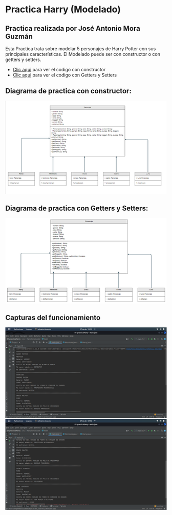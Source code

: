 # Practica Harry (Modelado)
## Practica realizada por José Antonio Mora Guzmán 
Esta Practica trata sobre modelar 5 personajes de Harry Potter con sus principales características. El Modelado puede ser con constructor o con getters y setters.<br>
* [Clic aqui](https://github.com/JAntonioMoraG/Backend-Java/tree/main/Practicas-POO/01-practicaHarry/src/HarryConstructor) para ver el codigo con constructor <br>
* [Clic aqui](https://github.com/JAntonioMoraG/Backend-Java/tree/main/Practicas-POO/01-practicaHarry/src/HarryGetSet) para ver el codigo con Getters y Setters 

## Diagrama de practica con constructor:

<img src="https://github.com/JAntonioMoraG/Backend-Java/blob/main/Practicas-POO/01-practicaHarry/Capturas/diagramaConstructor.png" alt="Diagrama de clases con constructor">

## Diagrama de practica con Getters y Setters:

<img src="https://github.com/JAntonioMoraG/Backend-Java/blob/main/Practicas-POO/01-practicaHarry/Capturas/diagramharryGETSET.png" alt="Diagrama de clases con get and set">

## Capturas del funcionamiento

<img src="https://github.com/JAntonioMoraG/Backend-Java/blob/main/Practicas-POO/01-practicaHarry/Capturas/prueba01.png" alt="captura prueba 01">

<img src="https://github.com/JAntonioMoraG/Backend-Java/blob/main/Practicas-POO/01-practicaHarry/Capturas/prueba02.png" alt="captura prueba 02">
